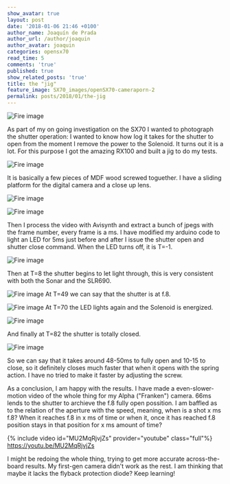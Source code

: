 ```yaml
---
show_avatar: true
layout: post
date: '2018-01-06 21:46 +0100'
author_name: Joaquín de Prada
author_url: /author/joaquin
author_avatar: joaquin
categories: opensx70
read_time: 5
comments: 'true'
published: true
show_related_posts: 'true'
title: the "jig"
feature_image: SX70_images/openSX70-cameraporn-2
permalink: posts/2018/01/the-jig
---
```

![Fire image]({{site.url}}/{{site.baseurl}}img/2018/01/THE-JIG-3.jpg)

As part of my on going investigation on the SX70 I wanted to photograph the shutter operation: I wanted to know how log it takes for the shutter to open from the moment I remove the power to the Solenoid.
It turns out it is a lot.
For this purpose I got the amazing RX100 and built a jig to do my tests.

![Fire image]({{site.url}}/{{site.baseurl}}img/2018/01/THE-JIG-1.jpg)

It is basically a few pieces of MDF wood screwed toguether. I have a sliding platform for the digital camera and a close up lens.

![Fire image]({{site.url}}/{{site.baseurl}}img/2018/01/THE-JIG-2.jpg)

![Fire image]({{site.url}}/{{site.baseurl}}img/2018/01/THE-JIG-4.jpg)

Then I process the video with Avisynth and extract a bunch of jpegs with the frame number, every frame is a ms. 
I have modified my arduino code to light an LED for 5ms just before and after I issue the shutter open and shutter close command. When the LED turns off, it is T=-1.

![Fire image]({{site.url}}/{{site.baseurl}}img/2018/01/66ms_Alpha_C0011-01.jpg)

Then at T=8 the shutter begins to let light through, this is very consistent with both the Sonar and the SLR690.

![Fire image]({{site.url}}/{{site.baseurl}}img/2018/01/66ms_Alpha_C0011-10.jpg)
At T=49 we can say that the shutter is at f.8.

![Fire image]({{site.url}}/{{site.baseurl}}img/2018/01/66ms_Alpha_C0011-51.jpg)
At T=70 the LED lights again and the Solenoid is energized.

![Fire image]({{site.url}}/{{site.baseurl}}img/2018/01/66ms_Alpha_C0011-72.jpg)

And finally at T=82 the shutter is totally closed.

![Fire image]({{site.url}}/{{site.baseurl}}img/2018/01/66ms_Alpha_C0011-84.jpg)

So we can say that it takes around 48-50ms to fully open and 10-15 to close, so it definitely closes much faster that when it opens with the spring action. I have no tried to make it faster by adjusting the screw.

As a conclusion, I am happy with the results. I have made a even-slower-motion video of the whole thing for my Alpha ("Franken") camera. 66ms lends to the shutter to archieve the f.8 fully open possition. 
I am baffled as to the relation of the aperture with the speed, meaning, when is a shot x ms f.8? When it reaches f.8 in x ms of time or when it, once it has reached f.8 position stays in that position for x ms amount of time?

{% include video id="MU2MqRjvjZs" provider="youtube" class="full"%}
https://youtu.be/MU2MqRjvjZs

I might be redoing the whole thing, trying to get more accurate across-the-board results. 
My first-gen camera didn't work as the rest. I am thinking that maybe it lacks the flyback protection diode?
Keep learning!
